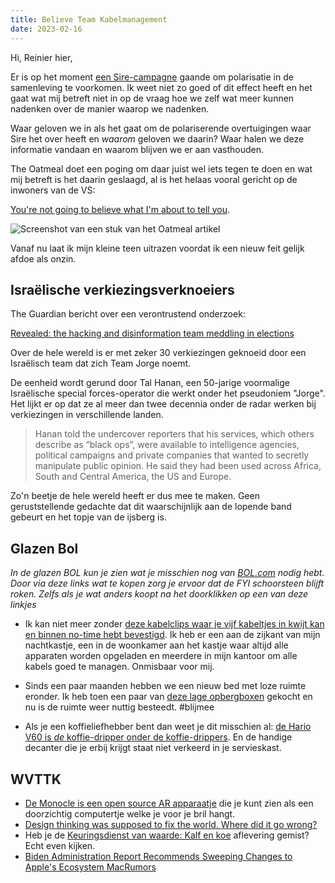 ```yaml
---
title: Believe Team Kabelmanagement
date: 2023-02-16
---
```


Hi, Reinier hier,

Er is op het moment [een Sire-campagne](https://youtu.be/4SeBmfbA0kU) gaande om polarisatie in de samenleving te voorkomen. Ik weet niet zo goed of dit effect heeft en het gaat wat mij betreft niet in op de vraag hoe we zelf wat meer kunnen nadenken over de manier waarop we nadenken.

Waar geloven we in als het gaat om de polariserende overtuigingen waar Sire het over heeft en *waarom* geloven we daarin? Waar halen we deze informatie vandaan en waarom blijven we er aan vasthouden.

The Oatmeal doet een poging om daar juist wel iets tegen te doen en wat mij betreft is het daarin geslaagd, al is het helaas vooral gericht op de inwoners van de VS:

[You're not going to believe what I'm about to tell you](https://theoatmeal.com/comics/believe).

![Screenshot van een stuk van het Oatmeal artikel](/images/blog/oatmeal-pinky-toe.jpg)

Vanaf nu laat ik mijn kleine teen uitrazen voordat ik een nieuw feit gelijk afdoe als onzin.

## Israëlische verkiezingsverknoeiers

The Guardian bericht over een verontrustend onderzoek:

[Revealed: the hacking and disinformation team meddling in elections](https://www.theguardian.com/world/2023/feb/15/revealed-disinformation-team-jorge-claim-meddling-elections-tal-hanan)

Over de hele wereld is er met zeker 30 verkiezingen geknoeid door een Israëlisch team dat zich Team Jorge noemt.

De eenheid wordt gerund door Tal Hanan, een 50-jarige voormalige Israëlische special forces-operator die werkt onder het pseudoniem "Jorge". Het lijkt er op dat ze al meer dan twee decennia onder de radar werken bij verkiezingen in verschillende landen.

> Hanan told the undercover reporters that his services, which others describe as “black ops”, were available to intelligence agencies, political campaigns and private companies that wanted to secretly manipulate public opinion. He said they had been used across Africa, South and Central America, the US and Europe.

Zo'n beetje de hele wereld heeft er dus mee te maken. Geen geruststellende gedachte dat dit waarschijnlijk aan de lopende band gebeurt en het topje van de ijsberg is.

## Glazen Bol

_In de glazen BOL kun je zien wat je misschien nog van [BOL.com](https://partner.bol.com/click/click?p=2&t=url&s=1066120&f=TXL&url=https%3A%2F%2Fwww.bol.com%2Fnl%2F&name=BOL%20homepage) nodig hebt. Door via deze links wat te kopen zorg je ervoor dat de FYI schoorsteen blijft roken. Zelfs als je wat anders koopt na het doorklikken op een van deze linkjes_

- Ik kan niet meer zonder [deze kabelclips waar je vijf kabeltjes in kwijt kan en binnen no-time hebt bevestigd](https://partner.bol.com/click/click?p=2&t=url&s=1066120&f=TXL&url=https%3A%2F%2Fwww.bol.com%2Fnl%2Fnl%2Fp%2Fmerkloos-2x-kabel-organiser-zwart-2x-kabel-clips-voor-5-kabels-zelfklevende-kabelclips-kabelklem-kabelhouder-kabelgoot-houder-kabel-management%2F9300000007725661%2F&name=Merkloos%202x%20Kabel%20Organiser). Ik heb er een aan de zijkant van mijn nachtkastje, een in de woonkamer aan het kastje waar altijd alle apparaten worden opgeladen en meerdere in mijn kantoor om alle kabels goed te managen. Onmisbaar voor mij.

- Sinds een paar maanden hebben we een nieuw bed met loze ruimte eronder. Ik heb toen een paar van [deze lage opbergboxen](https://partner.bol.com/click/click?p=2&t=url&s=1066120&f=TXL&url=https%3A%2F%2Fwww.bol.com%2Fnl%2Fnl%2Fp%2Firis-clearbox-onder-het-bed-opbergbox-2x-50l-transparant%2F9200000102931175%2F&name=IRIS%20Clearbox%20onder-het-bed%20Opbergbox-%202x%2050L%20...) gekocht en nu is de ruimte weer nuttig besteedt. #blijmee

- Als je een koffieliefhebber bent dan weet je dit misschien al: [de Hario V60 is *de* koffie-dripper onder de koffie-drippers](https://partner.bol.com/click/click?p=2&t=url&s=1066120&f=TXL&url=https%3A%2F%2Fwww.bol.com%2Fnl%2Fp%2Fhario-v60-drip-decanter-02%2F9200000040262918%2F&name=Hario%20V60%20Drip%20Decanter%2002). En de handige decanter die je erbij krijgt staat niet verkeerd in je servieskast.

## WVTTK

- [De Monocle is een open source AR apparaatje](https://www.brilliantmonocle.com) die je kunt zien als een doorzichtig computertje welke je voor je bril hangt.
- [Design thinking was supposed to fix the world. Where did it go wrong?](https://www.technologyreview.com/2023/02/09/1067821/design-thinking-retrospective-what-went-wrong/)
- Heb je de [Keuringsdienst van waarde: Kalf en koe](https://www.npo3.nl/keuringsdienst-van-waarde/14-02-2023/KN_1731379) aflevering gemist? Echt even kijken.
- [Biden Administration Report Recommends Sweeping Changes to Apple's Ecosystem MacRumors](https://www.macrumors.com/2023/02/03/biden-report-recommends-apple-ecosystem-changes/)
